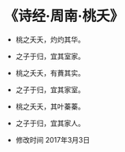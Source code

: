 # 《诗经·周南·桃夭》

* 桃之夭夭，灼灼其华。
* 之子于归，宜其室家。
* 桃之夭夭，有蕡其实。
* 之子于归，宜其家室。
* 桃之夭夭，其叶蓁蓁。
* 之子于归，宜其家人。

* 修改时间 2017年3月3日
